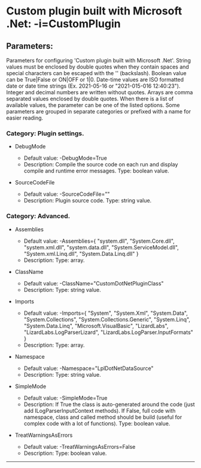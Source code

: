 # Custom plugin built with Microsoft .Net: -i=CustomPlugin

## Parameters:
Parameters for configuring 'Custom plugin built with Microsoft .Net'. String values must be enclosed by double
quotes when they contain spaces and special characters can be escaped with the '\' (backslash). Boolean value
can be True|False or ON|OFF or 1|0. Date-time values are ISO formatted date or date time strings (Ex.
2021-05-16 or "2021-015-016 12:40:23"). Integer and decimal numbers are written without quotes. Arrays are
comma separated values enclosed by double quotes. When there is a list of available values, the parameter can
be one of the listed options. Some parameters are grouped in separate categories or prefixed with a name for
easier reading.


### Category: Plugin settings.

 - DebugMode

	* Default value: -DebugMode=True
	* Description: Compile the source code on each run and display compile and runtime error
	messages. Type: boolean value.

 - SourceCodeFile

	* Default value: -SourceCodeFile=""
	* Description: Plugin source code. Type: string value.

### Category: Advanced.

 - Assemblies

	* Default value: -Assemblies={ "system.dll", "System.Core.dll", "system.xml.dll", "system.data.dll", "System.ServiceModel.dll", "System.xml.Linq.dll", "System.Data.Linq.dll" }
	* Description: Type: array.

 - ClassName

	* Default value: -ClassName="CustomDotNetPluginClass"
	* Description: Type: string value.

 - Imports

	* Default value: -Imports={ "System", "System.Xml", "System.Data", "System.Collections", "System.Collections.Generic", "System.Linq", "System.Data.Linq", "Microsoft.VisualBasic", "LizardLabs", "LizardLabs.LogParserLizard", "LizardLabs.LogParser.InputFormats" }
	* Description: Type: array.

 - Namespace

	* Default value: -Namespace="LplDotNetDataSource"
	* Description: Type: string value.

 - SimpleMode

	* Default value: -SimpleMode=True
	* Description: If True the class is auto-generated around the code (just add
	ILogParserInputContext methods). If False, full code with namespace, class and
	called method should be build (useful for complex code with a lot of functions).
	Type: boolean value.

 - TreatWarningsAsErrors

	* Default value: -TreatWarningsAsErrors=False
	* Description: Type: boolean value.


------------------------------------------------------------

